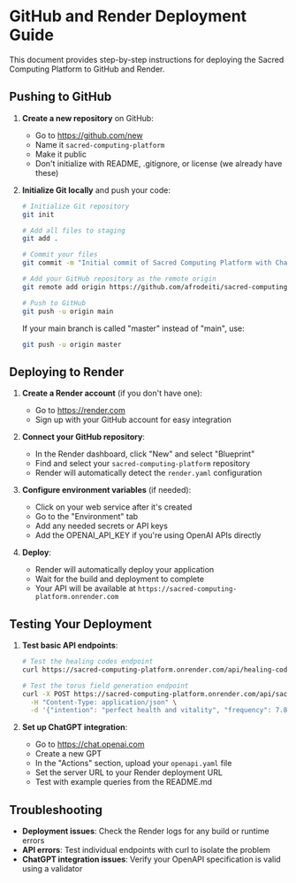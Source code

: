 # GitHub and Render Deployment Guide

This document provides step-by-step instructions for deploying the Sacred Computing Platform to GitHub and Render.

## Pushing to GitHub

1. **Create a new repository** on GitHub:
   - Go to https://github.com/new
   - Name it `sacred-computing-platform`
   - Make it public
   - Don't initialize with README, .gitignore, or license (we already have these)

2. **Initialize Git locally** and push your code:
   ```bash
   # Initialize Git repository
   git init

   # Add all files to staging
   git add .

   # Commit your files
   git commit -m "Initial commit of Sacred Computing Platform with ChatGPT integration"

   # Add your GitHub repository as the remote origin
   git remote add origin https://github.com/afrodeiti/sacred-computing-platform.git

   # Push to GitHub
   git push -u origin main
   ```

   If your main branch is called "master" instead of "main", use:
   ```bash
   git push -u origin master
   ```

## Deploying to Render

1. **Create a Render account** (if you don't have one):
   - Go to https://render.com
   - Sign up with your GitHub account for easy integration

2. **Connect your GitHub repository**:
   - In the Render dashboard, click "New" and select "Blueprint"
   - Find and select your `sacred-computing-platform` repository
   - Render will automatically detect the `render.yaml` configuration

3. **Configure environment variables** (if needed):
   - Click on your web service after it's created
   - Go to the "Environment" tab
   - Add any needed secrets or API keys
   - Add the OPENAI_API_KEY if you're using OpenAI APIs directly

4. **Deploy**:
   - Render will automatically deploy your application
   - Wait for the build and deployment to complete
   - Your API will be available at `https://sacred-computing-platform.onrender.com`

## Testing Your Deployment

1. **Test basic API endpoints**:
   ```bash
   # Test the healing codes endpoint
   curl https://sacred-computing-platform.onrender.com/api/healing-codes

   # Test the torus field generation endpoint
   curl -X POST https://sacred-computing-platform.onrender.com/api/sacred-geometry/torus \
     -H "Content-Type: application/json" \
     -d '{"intention": "perfect health and vitality", "frequency": 7.83}'
   ```

2. **Set up ChatGPT integration**:
   - Go to https://chat.openai.com
   - Create a new GPT
   - In the "Actions" section, upload your `openapi.yaml` file
   - Set the server URL to your Render deployment URL
   - Test with example queries from the README.md

## Troubleshooting

- **Deployment issues**: Check the Render logs for any build or runtime errors
- **API errors**: Test individual endpoints with curl to isolate the problem
- **ChatGPT integration issues**: Verify your OpenAPI specification is valid using a validator